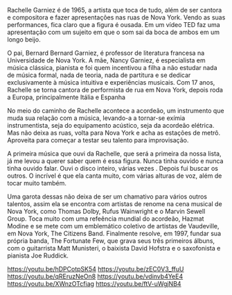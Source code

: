 Rachelle Garniez é de  1965, a artista que toca de tudo, além de ser cantora e compositora e fazer apresentações nas ruas de Nova York.  Vendo as suas performances, fica claro que a figura é ousada. Em um vídeo TED faz uma apresentação com um sujeito em que o som sai da boca de ambos em um longo beijo. 

O pai, Bernard Bernard Garniez, é professor de literatura francesa na Universidade de Nova York. A mãe,  Nancy Garniez, é especialista em música clássica,  pianista e foi quem incentivou a filha a não estudar nada de música formal, nada de teoria, nada de partitura e se dedicar exclusivamente à  música intuitiva e experiências musicais. Com  17 anos, Rachelle se torna cantora de performista de rua em Nova York, depois roda a Europa, principalmente  Itália e Espanha

No meio do caminho de Rachelle acontece a acordeão, um instrumento que muda sua relação com a música, levando-a a tornar-se exímia instrumentista, seja do equipamento acústico, seja da acordeão elétrica. Mas não deixa as ruas, volta para Nova York e acha as estações de metrô. Aproveita para começar a  testar seu talento para improvisação.

A primeira música que ouvi da Rachelle, que será a primeira da nossa lista, já me levou a querer saber quem é essa figura. Nunca tinha ouvido e nunca tinha ouvido falar. Ouvi o disco inteiro, várias vezes . Depois fui buscar os outros. O incrível é que ela canta muito, com várias alturas de voz, além de tocar muito também. 

Uma garota dessas não deixa de ser um chamativo para vários outros talentos, assim ela se encontra com artistas de renome na cena musical de Nova York, como Thomas Dolby, Rufus Wainwright e o Marvin Sewell Group. Toca muito com uma refeência mundial do acordeão,  Hazmat Modine e se mete com um emblemático  coletivo de artistas de Vaudeville, em Nova York, The Citizens Band. Finalmente resolve, em 1997, fundar sua própria banda, The Fortunate Few, que grava seus três primeiros álbuns, com  o guitarrista Matt Munisteri, o baixista David Hofstra e o saxofonista e pianista Joe Ruddick. 

https://youtu.be/hDPCotpSK54
https://youtu.be/zEC0V3_ffuU
https://youtu.be/qREruzNeOn8
https://youtu.be/vdinvb4YeE4
https://youtu.be/XWnzOTcfiag
https://youtu.be/ftV-uWgjNB4